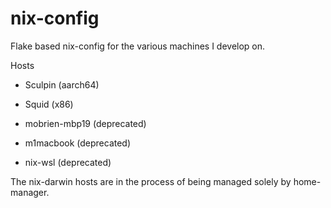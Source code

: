 # nix-config

Flake based nix-config for the various machines I develop on.

Hosts
- Sculpin (aarch64)
- Squid (x86)

- mobrien-mbp19 (deprecated)
- m1macbook (deprecated)
- nix-wsl (deprecated)

The nix-darwin hosts are in the process of being managed solely by home-manager.  
